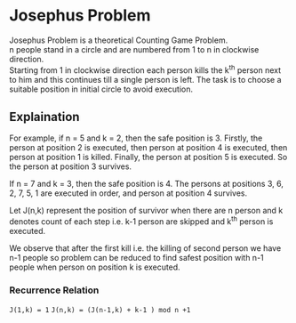 # Josephus Problem  

Josephus Problem is a theoretical Counting Game Problem.  
n people stand in a circle and are numbered from 1 to n in clockwise direction.  
Starting from 1 in clockwise direction each person kills the k<sup>th</sup> person next to him and this continues till
a single person is left. The task is to choose a suitable position in initial circle to avoid execution.

## Explaination

For example, if n = 5 and k = 2, then the safe position is 3. Firstly, the person at position 2 is executed, then person at position 4 is executed, then person at position 1 is killed. Finally, the person at position 5 is executed. So the person at position 3 survives.  

If n = 7 and k = 3, then the safe position is 4. The persons at positions 3, 6, 2, 7, 5, 1 are executed in order, and person at position 4 survives.

Let J(n,k) represent the position of survivor when there are n person and k denotes count of each step i.e. k-1 person are skipped and k<sup>th</sup> person is executed.

We observe that after the first kill i.e. the killing of second person we have n-1 people so problem can be reduced to find safest position with n-1 people when person on position k is executed.

### Recurrence Relation 

`J(1,k) = 1`
`J(n,k) = (J(n-1,k) + k-1 ) mod n +1`
